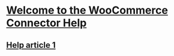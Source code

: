 <!-- markdownlint-disable MD006 MD007 MD009 MD022 MD024 MD025 MD033 MD042 -->
<!--// cspell:ignore markdownlint -->

# [Welcome to the WooCommerce Connector Help](index.md)

## [Help article 1](article1.md)
